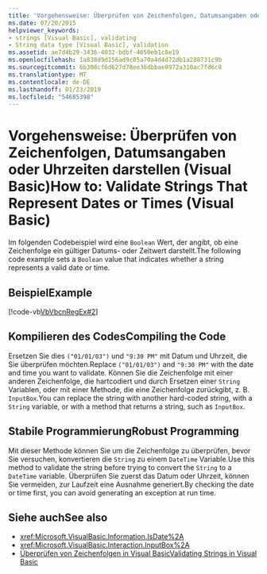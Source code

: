```yaml
---
title: 'Vorgehensweise: Überprüfen von Zeichenfolgen, Datumsangaben oder Uhrzeiten darstellen (Visual Basic)'
ms.date: 07/20/2015
helpviewer_keywords:
- strings [Visual Basic], validating
- String data type [Visual Basic], validation
ms.assetid: ae7d4b29-3436-4032-bdbf-4650eb1c8e19
ms.openlocfilehash: 1a838d9d156ad9c05a70a4d4d72db1a288731c9b
ms.sourcegitcommit: 6b308cf6d627d78ee36dbbae8972a310ac7fd6c8
ms.translationtype: MT
ms.contentlocale: de-DE
ms.lasthandoff: 01/23/2019
ms.locfileid: "54685398"
---
```

# <a name="how-to-validate-strings-that-represent-dates-or-times-visual-basic"></a><span data-ttu-id="ec7b7-102">Vorgehensweise: Überprüfen von Zeichenfolgen, Datumsangaben oder Uhrzeiten darstellen (Visual Basic)</span><span class="sxs-lookup"><span data-stu-id="ec7b7-102">How to: Validate Strings That Represent Dates or Times (Visual Basic)</span></span>
<span data-ttu-id="ec7b7-103">Im folgenden Codebeispiel wird eine `Boolean` Wert, der angibt, ob eine Zeichenfolge ein gültiger Datums- oder Zeitwert darstellt.</span><span class="sxs-lookup"><span data-stu-id="ec7b7-103">The following code example sets a `Boolean` value that indicates whether a string represents a valid date or time.</span></span>  
  
## <a name="example"></a><span data-ttu-id="ec7b7-104">Beispiel</span><span class="sxs-lookup"><span data-stu-id="ec7b7-104">Example</span></span>  
 [!code-vb[VbVbcnRegEx#2](../../../../visual-basic/programming-guide/language-features/strings/codesnippet/VisualBasic/how-to-validate-strings-that-represent-dates-or-times_1.vb)]  
  
## <a name="compiling-the-code"></a><span data-ttu-id="ec7b7-105">Kompilieren des Codes</span><span class="sxs-lookup"><span data-stu-id="ec7b7-105">Compiling the Code</span></span>  
 <span data-ttu-id="ec7b7-106">Ersetzen Sie dies `("01/01/03")` und `"9:30 PM"` mit Datum und Uhrzeit, die Sie überprüfen möchten.</span><span class="sxs-lookup"><span data-stu-id="ec7b7-106">Replace `("01/01/03")` and `"9:30 PM"` with the date and time you want to validate.</span></span> <span data-ttu-id="ec7b7-107">Können Sie die Zeichenfolge mit einer anderen Zeichenfolge, die hartcodiert und durch Ersetzen einer `String` Variablen, oder mit einer Methode, die eine Zeichenfolge zurückgibt, z. B. `InputBox`.</span><span class="sxs-lookup"><span data-stu-id="ec7b7-107">You can replace the string with another hard-coded string, with a `String` variable, or with a method that returns a string, such as `InputBox`.</span></span>  
  
## <a name="robust-programming"></a><span data-ttu-id="ec7b7-108">Stabile Programmierung</span><span class="sxs-lookup"><span data-stu-id="ec7b7-108">Robust Programming</span></span>  
 <span data-ttu-id="ec7b7-109">Mit dieser Methode können Sie um die Zeichenfolge zu überprüfen, bevor Sie versuchen, konvertieren die `String` zu einem `DateTime` Variable.</span><span class="sxs-lookup"><span data-stu-id="ec7b7-109">Use this method to validate the string before trying to convert the `String` to a `DateTime` variable.</span></span> <span data-ttu-id="ec7b7-110">Überprüfen Sie zuerst das Datum oder Uhrzeit, können Sie vermeiden, zur Laufzeit eine Ausnahme generiert.</span><span class="sxs-lookup"><span data-stu-id="ec7b7-110">By checking the date or time first, you can avoid generating an exception at run time.</span></span>  
  
## <a name="see-also"></a><span data-ttu-id="ec7b7-111">Siehe auch</span><span class="sxs-lookup"><span data-stu-id="ec7b7-111">See also</span></span>
- <xref:Microsoft.VisualBasic.Information.IsDate%2A>
- <xref:Microsoft.VisualBasic.Interaction.InputBox%2A>
- [<span data-ttu-id="ec7b7-112">Überprüfen von Zeichenfolgen in Visual Basic</span><span class="sxs-lookup"><span data-stu-id="ec7b7-112">Validating Strings in Visual Basic</span></span>](../../../../visual-basic/programming-guide/language-features/strings/validating-strings.md)
